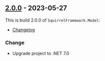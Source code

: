 ## [2.0.0](https://github.com/imnista/SquirrelFramework.Model/tree/2.0.0) - 2023-05-27

This is build 2.0.0 of `SquirrelFramework.Model`:

* [Changelog](https://github.com/imnista/SquirrelFramework.Model/blob/2.0.0/CHANGELOG.md)

### Change

* Upgrade project to .NET 7.0